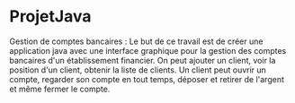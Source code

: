 # ProjetJava
Gestion de comptes bancaires : Le but de ce travail est de créer une application java avec une interface graphique pour la gestion des comptes bancaires d'un établissement financier. On peut ajouter un client, voir la position d'un client, obtenir la liste de clients. Un client peut ouvrir un compte, regarder son compte en tout temps, déposer et retirer de l'argent et même fermer le compte.
